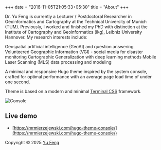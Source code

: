 +++
date = "2016-11-05T21:05:33+05:30"
title = "About"
+++

Dr. Yu Feng is currently a Lecturer / Postdoctoral Researcher in Geoinformatics and Cartography at the Technical University of Munich (TUM). Previously, I worked and finished my PhD with distinction at the Institute of Cartography and Geoinformatics (ikg), Leibniz University Hannover. My research interests include:

Geospatial artificial intelligence (GeoAI) and question answering
Volunteered Geographic Information (VGI) - social media for disaster monitoring
Cartographic Generalization with deep learning methods
Mobile Laser Scanning (MLS) data processing and modeling

A minimal and responsive Hugo theme inspired by the system console, crafted for optimal performance with an average page load time of under one second.

Theme is based on a modern and minimal [Terminal CSS](https://terminalcss.xyz/) framework. 

![Console](https://github.com/mrmierzejewski/hugo-theme-console/blob/master/images/preview.png?raw=true)

## Live demo

* [https://mrmierzejewski.com/hugo-theme-console/](https://mrmierzejewski.com/hugo-theme-console/)

Copyright © 2025 [Yu Feng](https://mrmierzejewski.com/)
